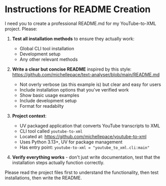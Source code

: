 # Instructions for README Creation

I need you to create a professional README.md for my YouTube-to-XML project. Please:

1. **Test all installation methods** to ensure they actually work:
   - Global CLI tool installation 
   - Development setup
   - Any other relevant methods

2. **Write a clear but concise README** inspired by this style: https://github.com/michellepace/text-analyser/blob/main/README.md
   - Not overly verbose (as this example is) but clear and easy for users
   - Include installation options that you've verified work
   - Show basic usage examples
   - Include development setup
   - Format for readabilty

3. **Project context**: 
   - UV packaged application that converts YouTube transcripts to XML
   - CLI tool called `youtube-to-xml`
   - Located at: https://github.com/michellepace/youtube-to-xml
   - Uses Python 3.13+, UV for package management
   - Has entry point: `youtube-to-xml = "youtube_to_xml.cli:main"`

4. **Verify everything works** - don't just write documentation, test that the installation steps actually function correctly.

Please read the project files first to understand the functionality, then test installations, then write the README.